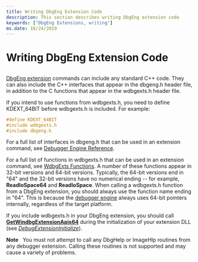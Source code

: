```yaml
---
title: Writing DbgEng Extension Code
description: This section describes writing DbgEng extension code
keywords: ["DbgEng Extensions, writing"]
ms.date: 10/24/2019
---
```


# Writing DbgEng Extension Code

## <span id="ddk_writing_dbgeng_extension_code_dbx"></span><span id="DDK_WRITING_DBGENG_EXTENSION_CODE_DBX"></span>

[DbgEng extension](debugger-engine-and-extension-apis.md) commands can include any standard C++ code. They can also include the C++ interfaces that appear in the dbgeng.h header file, in addition to the C functions that appear in the wdbgexts.h header file.

If you intend to use functions from wdbgexts.h, you need to define KDEXT\_64BIT before wdbgexts.h is included. For example:

```cpp
#define KDEXT_64BIT
#include wdbgexts.h
#include dbgeng.h
```

For a full list of interfaces in dbgeng.h that can be used in an extension command, see [Debugger Engine Reference](debugger-engine-reference.md).

For a full list of functions in wdbgexts.h that can be used in an extension command, see [WdbgExts Functions](wdbgexts-functions.md). A number of these functions appear in 32-bit versions and 64-bit versions. Typically, the 64-bit versions end in "64" and the 32-bit versions have no numerical ending -- for example, **ReadIoSpace64** and **ReadIoSpace**. When calling a wdbgexts.h function from a DbgEng extension, you should always use the function name ending in "64". This is because the [debugger engine](introduction.md#debugger-engine) always uses 64-bit pointers internally, regardless of the target platform.

If you include wdbgexts.h in your DbgEng extension, you should call [**GetWindbgExtensionApis64**](/windows-hardware/drivers/ddi/dbgeng/nf-dbgeng-idebugcontrol3-getwindbgextensionapis64) during the initialization of your extension DLL (see [*DebugExtensionInitialize*](/windows-hardware/drivers/ddi/dbgeng/nc-dbgeng-pdebug_extension_initialize)).

**Note**   You must not attempt to call any DbgHelp or ImageHlp routines from any debugger extension. Calling these routines is not supported and may cause a variety of problems.

